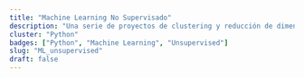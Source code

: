 ```yaml
---
title: "Machine Learning No Supervisado"
description: "Una serie de proyectos de clustering y reducción de dimensionalidad."
cluster: "Python"
badges: ["Python", "Machine Learning", "Unsupervised"]
slug: "ML_unsupervised"
draft: false
---
```

